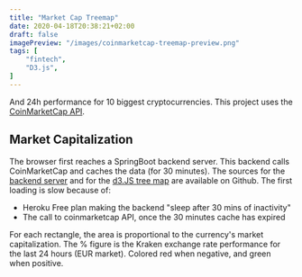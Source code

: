 ```yaml
---
title: "Market Cap Treemap"
date: 2020-04-18T20:38:21+02:00
draft: false
imagePreview: "/images/coinmarketcap-treemap-preview.png"
tags: [
    "fintech",
    "D3.js",
]
---
```


And 24h performance for 10 biggest cryptocurrencies. This project uses the [CoinMarketCap API](https://coinmarketcap.com/api/). 

<!--more-->

## Market Capitalization

The browser first reaches a SpringBoot backend server. This backend calls CoinMarketCap and caches the data (for 30 minutes). The sources for the [backend server](https://github.com/avergnaud/coinmarketcap-px) and for the [d3.JS tree map](https://github.com/avergnaud/blog/blob/master/content/script/coinmarketcap-treemap.js) are available on Github.
The first loading is slow because of:
* Heroku Free plan making the backend "sleep after 30 mins of inactivity"
* The call to coinmarketcap API, once the 30 minutes cache has expired
<div class="first-post-visualisation">
    <div class="lds-container">
        <div class="lds-ring"><div></div><div></div><div></div><div></div></div>
    </div>
</div>
<script src = "/script/coinmarketcap-treemap.js"></script> 

For each rectangle, the area is proportional to the currency's market capitalization. The % figure is the Kraken exchange rate performance for the last 24 hours (EUR market). Colored red when negative, and green when positive.